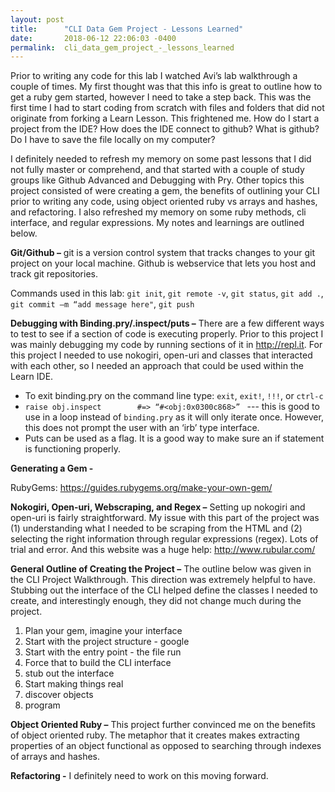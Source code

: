 ```yaml
---
layout: post
title:      "CLI Data Gem Project - Lessons Learned"
date:       2018-06-12 22:06:03 -0400
permalink:  cli_data_gem_project_-_lessons_learned
---
```



Prior to writing any code for this lab I watched Avi’s lab walkthrough a couple of times. My first thought was that this info is great to outline how to get a ruby gem started, however I need to take a step back. This was the first time I had to start coding from scratch with files and folders that did not originate from forking a Learn Lesson. This frightened me. How do I start a project from the IDE? How does the IDE connect to github? What is github? Do I have to save the file locally on my computer?

I definitely needed to refresh my memory on some past lessons that I did not fully master or comprehend, and that started with a couple of study groups like Github Advanced and Debugging with Pry. Other topics this project consisted of were creating a gem, the benefits of outlining your CLI prior to writing any code, using object oriented ruby vs arrays and hashes, and refactoring. I also refreshed my memory on some ruby methods, cli interface, and regular expressions. My notes and learnings are outlined below.

**Git/Github –**  git is a version control system that tracks changes to your git project on your local machine. Github is webservice that lets you host and track git repositories. 

Commands used in this lab: `git init`, `git remote -v`, `git status`, `git add .`, `git commit –m “add message here"`, `git push`

**Debugging with Binding.pry/.inspect/puts –** There are a few different ways to test to see if a section of code is executing properly. Prior to this project I was mainly debugging my code by running sections of it in http://repl.it. For this project I needed to use nokogiri, open-uri and classes that interacted with each other, so I needed an approach that could be used within the Learn IDE. 

* To exit binding.pry on the command line type: `exit`, `exit!`, `!!!`, or `ctrl-c`
* `raise obj.inspect        #=> “#<obj:0x0300c868>” `  --- this is good to use in a loop instead of `binding.pry` as it will only iterate once. However, this does not prompt the user with an ‘irb’ type interface. 
* Puts can be used as a flag. It is a good way to make sure an if statement is functioning properly.

**Generating a Gem -**

RubyGems: https://guides.rubygems.org/make-your-own-gem/

**Nokogiri, Open-uri, Webscraping, and Regex –** Setting up nokogiri and open-uri is fairly straightforward. My issue with this part of the project was (1) understanding what I needed to be scraping from the HTML and (2) selecting the right information through regular expressions (regex). Lots of trial and error. And this website was a huge help: http://www.rubular.com/

**General Outline of Creating the Project –** The outline below was given in the CLI Project Walkthrough. This direction was extremely helpful to have. Stubbing out the interface of the CLI helped define the classes I needed to create, and interestingly enough, they did not change much during the project.

1.	Plan your gem, imagine your interface
2.	Start with the project structure - google
3.	Start with the entry point - the file run
4.	Force that to build the CLI interface
5.	stub out the interface
6.	Start making things real
7.	discover objects
8.	program

**Object Oriented Ruby –** This project further convinced me on the benefits of object oriented ruby. The metaphor that it creates makes extracting properties of an object functional as opposed to searching through indexes of arrays and hashes.

**Refactoring -** I definitely need to work on this moving forward. 

